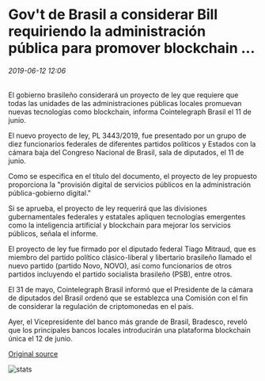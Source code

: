 # Gov't de Brasil a considerar Bill requiriendo la administración pública para promover blockchain ...

###### 2019-06-12 12:06

El gobierno brasileño considerará un proyecto de ley que requiere que todas las unidades de las administraciones públicas locales promuevan nuevas tecnologías como blockchain, informa Cointelegraph Brasil el 11 de junio.

El nuevo proyecto de ley, PL 3443/2019, fue presentado por un grupo de diez funcionarios federales de diferentes partidos políticos y Estados con la cámara baja del Congreso Nacional de Brasil, sala de diputados, el 11 de junio.

Como se especifica en el título del documento, el proyecto de ley propuesto proporciona la "provisión digital de servicios públicos en la administración pública-gobierno digital."

Si se aprueba, el proyecto de ley requerirá que las divisiones gubernamentales federales y estatales apliquen tecnologías emergentes como la inteligencia artificial y blockchain para mejorar los servicios públicos, señala el informe.

El proyecto de ley fue firmado por el diputado federal Tiago Mitraud, que es miembro del partido político clásico-liberal y libertario brasileño llamado el nuevo partido (partido Novo, NOVO), así como funcionarios de otros partidos incluyendo el partido socialista brasileño (PSB), entre otros.

El 31 de mayo, Cointelegraph Brasil informó que el Presidente de la cámara de diputados del Brasil ordenó que se establezca una Comisión con el fin de considerar la regulación de criptomonedas en el país.

Ayer, el Vicepresidente del banco más grande de Brasil, Bradesco, reveló que los principales bancos locales introducirán una plataforma blockchain única el 12 de junio.

[Original source](https://cointelegraph.com/news/govt-of-brazil-to-consider-bill-requiring-public-administration-to-promote-blockchain)

![stats](https://c.statcounter.com/11760860/0/a89fa40b/1/ "stats")